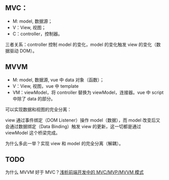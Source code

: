 ## MVC：

- M: model, 数据源；
- V：View, 视图；
- C：controller，控制器。

三者关系：controller 控制 model 的变化，model 的变化触发 view 的变化（数据驱动 DOM）。

## MVVM

- M: model, 数据源, vue 中 data 对象（函数）；
- V：View, 视图，vue 中 template
- VM：viewModel，将 controller 替换为 viewModel，连接器。vue 中 script 中除了 data 的部分。

可以实现数据和视图的完全分离：

view 通过事件绑定（DOM Listener）操作 model（数据），而 model 改变后又会通过数据绑定（Data Binding）触发 view 的更新，这一切都是通过 viewModel 这个桥梁完成。

为什么多此一举？实现 view 和 model 的完全分离（解耦）。

## TODO

为什么 MVVM 好于 MVC？[浅析前端开发中的 MVC/MVP/MVVM 模式](https://juejin.im/post/593021272f301e0058273468)
